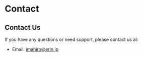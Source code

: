 # Contact

## Contact Us

If you have any questions or need support, please contact us at:
- Email: imahiro@erin.jp
